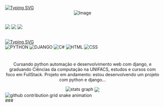
<div align ="left">
<a href="https://git.io/typing-svg"><img src="https://readme-typing-svg.demolab.com?font=Press+Start+2P&size=18&pause=1000&color=9E2EFF&width=435center=true&vCenter=true&lines=My+name+Nicolas;Welcome+my+portfolio" alt="Typing SVG" /></a>
  
<div align = "center">
  <img width="1584" height="396" alt="Image" src="https://github.com/user-attachments/assets/1053422d-d281-45e3-84d9-16e047e360a2" />
</div>

##
<div align = "left">
  <a href="https://instagram.com/nikke9689" target="_blank"><img src="https://img.shields.io/badge/-Instagram-9400D3?style=for-the-badge&logo=instagram&logoColor=white" target="_blank"></a>
  <a href="" target="_blank"><img src="https://img.shields.io/badge/-Discord-9400D3?style=for-the-badge&logo=discord&logoColor=white" target="_blank"></a>
  <a href="" target="_blank"><img src="https://img.shields.io/badge/-Gmail-9400D3?style=for-the-badge&logo=gmail&logoColor=white" target="_blank"></a>
</div>

##
<div>
<div align = "left">
<a href="https://git.io/typing-svg"><img src="https://readme-typing-svg.demolab.com?font=Fira+Code&size=22&pause=1000&color=9E29F7&width=435&lines=My+technologies" alt="Typing SVG" /></a>
</div>
<div align ="left">
<img alt="PYTHON"src="https://img.shields.io/badge/Python-%234B275F.svg?style=for-the-badge&logo=python&logoColor=purple"/>
<img alt="DJANGO"src="https://img.shields.io/badge/Django-%234B275F.svg?style=for-the-badge&logo=django&logoColor=purple"/>
<img alt="C#"src="https://img.shields.io/badge/c%23-%234B275F.svg?style=for-the-badge&logo=c-sharp&logoColor=purple"/>
<img alt="HTML"src="https://img.shields.io/badge/Html-%234B275F.svg?style=for-the-badge&logo=html&logoColor=purple"/>
<img alt="CSS"src="https://img.shields.io/badge/Css-%234B275F.svg?style=for-the-badge&logo=css&logoColor=purple"/>
</div>
</div>

#
<div>
  <p align = "center"> Cursando python automação e desenvolvimento web com django, e graduando Ciências da computação na UNIFACS,
estudos e cursos com foco em FullStack. Projeto em andamento: estou desenvolvendo um projeto com python e django...</p>
</div>


<div align="center">
<img src="https://github-readme-stats.vercel.app/api?username=nicoladeveloper&hide_title=false&hide_rank=false&show_icons=true&include_all_commits=true&count_private=true&disable_animations=false&theme=dark&locale=en&hide_border=false" height="150" alt="stats graph"/>
<img align="center" height="300" src="https://github.com/nicoladeveloper/nicoladeveloper/issues/1#issuecomment-3161896794"/>
</div>

<div>
<picture align="center">
  <source media="(prefers-color-scheme: dark)" srcset="https://raw.githubusercontent.com/nicoladeveloper/nicoladeveloper/output/github-contribution-grid-snake-dark.svg">
  <source media="(prefers-color-scheme: light)" srcset="https://raw.githubusercontent.com/nicoladeveloper/nicoladeveloper/output/github-contribution-grid-snake-dark.svg">
  <img align="center" alt="github contribution grid snake animation" src="https://raw.githubusercontent.com/nicoladeveloper/nicoladeveloper/output/github-contribution-grid-snake.svg">
</div>
###
